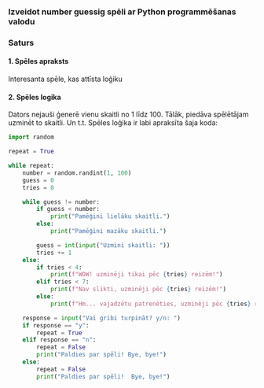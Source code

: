 ### Izveidot number guessig spēli ar Python programmēšanas valodu

### Saturs  

#### 1. Spēles apraksts
Interesanta spēle, kas attīsta loģiku

#### 2. Spēles logika

Dators nejauši ģenerē vienu skaitli no 1 līdz 100. Tālāk, piedāva spēlētājam uzminēt to skaitli. Un t.t.
Spēles loģika ir labi apraksīta šaja koda: 
```py
import random

repeat = True

while repeat:
    number = random.randint(1, 100)
    guess = 0
    tries = 0

    while guess != number:
        if guess < number:
            print("Pamēģini lielāku skaitli.")
        else:
            print("Pamēģini mazāku skaitli.")

        guess = int(input("Uzmini skaitli: "))
        tries += 1
    else:
        if tries < 4:
            print(f"WOW! uzminēji tikai pēc {tries} reizēm!")
        elif tries < 7:
            print(f"Nav slikti, uzminēji pēc {tries} reizēm!")
        else:
            print(f"Hm... vajadzētu patrenēties, uzminēji pēc {tries} reizēm!")

    response = input("Vai gribi turpināt? y/n: ")    
    if response == "y":
        repeat = True
    elif response == "n":
        repeat = False
        print("Paldies par spēli! Bye, bye!")
    else:
        repeat = False
        print("Paldies par spēli!  Bye, bye!")
```

